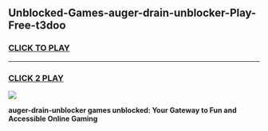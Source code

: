 
## Unblocked-Games-auger-drain-unblocker-Play-Free-t3doo
<h3>
<a href="https://premium76.site?title=auger-drain-unblocker&ref=10A">CLICK TO PLAY</a></h3>
<hr>

<h3>
<a href="https://premium76.site?title=auger-drain-unblocker&ref=10A">CLICK 2 PLAY</a>
  
</h3>

<a href="https://premium76.site?title=auger-drain-unblocker&ref=10A"><img src="https://clearcache.store/games.png"></a>


**auger-drain-unblocker games unblocked: Your Gateway to Fun and Accessible Online Gaming**
